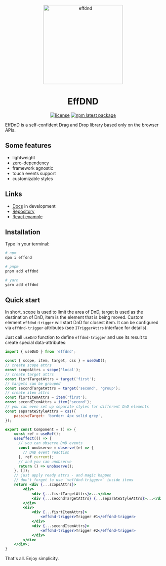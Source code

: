 <p align="center">
  <a href="https://effdnd.surge.sh">
    <img alt="effdnd" src="https://effdnd.surge.sh/logo.svg" height="256px" />
  </a>
</p>

<h1 align="center">EffDND</h1>

<div align="center">

[![license](https://badgen.net/static/license/Apache%202.0/blue)](https://gitverse.ru/msabitov/effdnd/content/master/LICENSE)
[![npm latest package](https://badgen.net/npm/v/effdnd)](https://www.npmjs.com/package/effdnd)

</div>

EffDnD is a self-confident Drag and Drop library based only on the browser APIs.

## Some features

-   lightweight
-   zero-dependency
-   framework agnostic
-   touch events support
-   customizable styles

## Links

-   [Docs](http://effdnd.surge.sh/) in development
-   [Repository](https://gitverse.ru/msabitov/effdnd)
-   [React example](https://stackblitz.com/edit/effdnd-react-vitejs?file=src%2FApp.tsx)

## Installation

Type in your terminal:

```sh
# npm
npm i effdnd

# pnpm
pnpm add effdnd

# yarn
yarn add effdnd
```

## Quick start

In short, scope is used to limit the area of DnD, target is used as the destination of DnD, item is the element that is being moved. Custom element `effdnd-trigger` will start DnD for closest item. It can be configured via `effdnd-trigger` attributes (see `ITriggerAttrs` interface for details).

Just call `useDnD` function to define `effdnd-trigger` and use its result to create special data-attributes:

```jsx
import { useDnD } from 'effdnd';

const { scope, item, target, css } = useDnD();
// create scope attrs
const scopeAttrs = scope('local');
// create target attrs
const fisrtTargetAttrs = target('first');
// targets can be grouped
const secondTargetAttrs = target('second', 'group');
// create item attrs
const fisrtItemAttrs = item('first');
const secondItemAttrs = item('second');
// you can even set up separate styles for different DnD elements
const separateStyleAttrs = css({
    passiveTarget: 'border: 4px solid grey',
});

export const Component = () => {
    const ref = useRef();
    useEffect(() => {
      // you can observe DnD events
      const unobserve = observe((e) => {
        // DnD event reaction
      }, ref.current);
      // and you can unobserve
      return () => unobserve();
    }, []);
    // just apply ready attrs - and magic happen
    // don't forget to use `<effdnd-trigger>` inside items
    return <div {...scopeAttrs}>
        <div>
            <div {...fisrtTargetAttrs}>...</div>
            <div {...secondTargetAttrs} {...separateStyleAttrs}>...</div>
        </div>
        <div>
            <div {...fisrtItemAttrs}>
                <effdnd-trigger>Trigger #1</effdnd-trigger>
            </div>
            <div {...secondItemAttrs}>
                <effdnd-trigger>Trigger #2</effdnd-trigger>
            </div>
        </div>
    </div>;
}
```

That's all. Enjoy simplicity.
